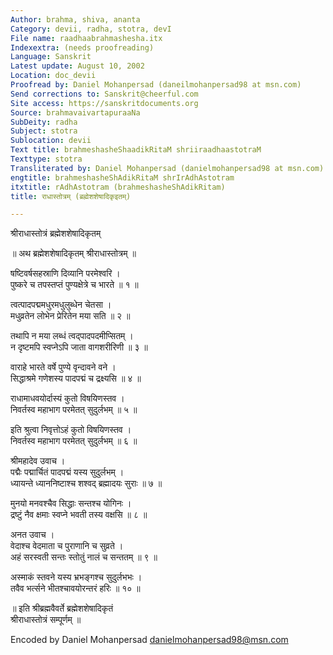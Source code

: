 ```yaml
---
Author: brahma, shiva, ananta
Category: devii, radha, stotra, devI
File name: raadhaabrahmashesha.itx
Indexextra: (needs proofreading)
Language: Sanskrit
Latest update: August 10, 2002
Location: doc_devii
Proofread by: Daniel Mohanpersad (daneilmohanpersad98 at msn.com)
Send corrections to: Sanskrit@cheerful.com
Site access: https://sanskritdocuments.org
Source: brahmavaivartapuraaNa
SubDeity: radha
Subject: stotra
Sublocation: devii
Text title: brahmeshasheShaadikRitaM shriiraadhaastotraM
Texttype: stotra
Transliterated by: Daniel Mohanpersad (danielmohanpersad98 at msn.com)
engtitle: brahmeshasheShAdikRitaM shrIrAdhAstotram
itxtitle: rAdhAstotram (brahmeshasheShAdikRitam)
title: राधास्तोत्रम् (ब्रह्मेशशेषादिकृइतम्)

---
```

  
 श्रीराधास्तोत्रं ब्रह्मेशशेषादिकृतम्   
  
॥ अथ ब्रह्मेशशेषादिकृतम् श्रीराधास्तोत्रम् ॥  
  
षष्टिवर्षसहस्राणि दिव्यानि परमेश्वरि ।  
पुष्करे च तपस्तप्तं पुण्यक्षेत्रे च भारते ॥ १ ॥  
  
त्वत्पादपद्ममधुरमधुलुब्धेन चेतसा ।  
मधुव्रतेन लोभेन प्रेरितेन मया सति ॥ २ ॥  
  
तथापि न मया लब्धं त्वद्पादपदमीप्सितम् ।  
न दृष्टमपि स्वप्नेऽपि जाता वागशरीरिणी ॥ ३ ॥  
  
वाराहे भारते वर्षे पुण्ये वृन्दावने वने ।  
सिद्धाश्रमे गणेशस्य पादपद्मं च द्रक्ष्यसि ॥ ४ ॥  
  
राधामाधवयोर्दास्यं कुतो विषयिणस्तव ।  
निवर्तस्व महाभाग परमेतत् सुदुर्लभम् ॥ ५ ॥  
  
इति श्रुत्वा निवृत्तोऽहं कुतो विषयिणस्तव ।  
निवर्तस्व महाभाग परमेतत् सुदुर्लभम् ॥ ६ ॥  
  
श्रीमहादेव उवाच ।  
पद्मैः पद्मार्चितं पादपद्मं यस्य सुदुर्लभम् ।  
ध्यायन्ते ध्याननिष्टाश्च शश्वद् ब्रह्मादयः सुराः ॥ ७ ॥  
  
मुनयो मनवश्चैव सिद्धाः सन्तश्च योगिनः ।  
द्रष्टुं नैव क्षमाः स्वप्ने भवती तस्य वक्षसि ॥ ८ ॥  
  
अनत उवाच ।  
वेदाश्च वेदमाता च पुराणानि च सुव्रते ।  
अहं सरस्वती सन्तः स्तोतुं नालं च सन्ततम् ॥ ९ ॥  
  
अस्माकं स्तवने यस्य भ्रभङ्गश्च सुदुर्लभभः ।  
तवैव भर्त्सने भीतश्चावयोरन्तरं हरिः ॥ १० ॥  
  
॥ इति श्रीब्रह्मवैवर्ते ब्रह्मेशशेषादिकृतं  
श्रीराधास्तोत्रं सम्पूर्णम् ॥  
  
  
  
  
Encoded by Daniel Mohanpersad danielmohanpersad98@msn.com  
  
